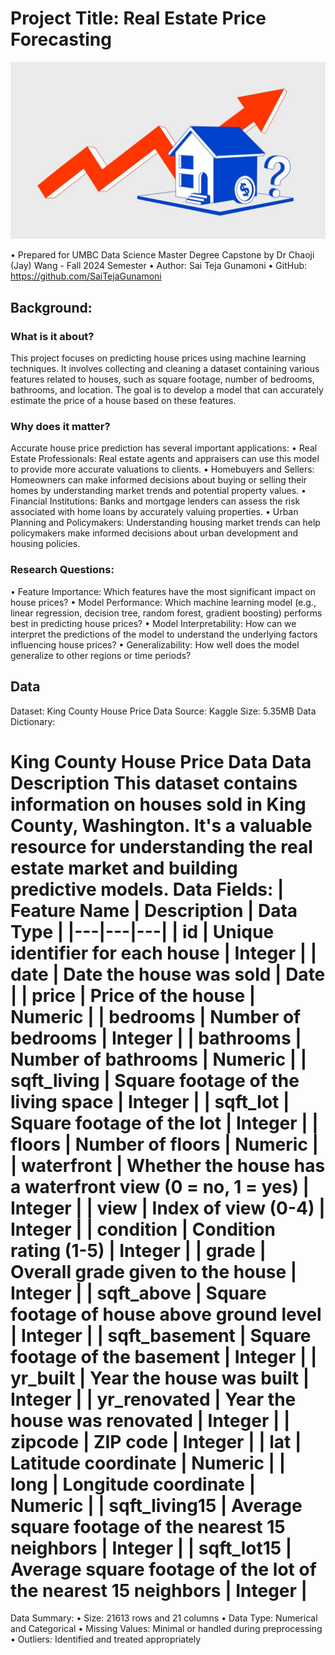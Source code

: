 # Project Title: Real Estate Price Forecasting
![RealeastePic](./Realestate.jpg)  

•	Prepared for UMBC Data Science Master Degree Capstone by Dr Chaoji (Jay) Wang - Fall 2024 Semester
•	Author: Sai Teja Gunamoni
•	GitHub: https://github.com/SaiTejaGunamoni

## Background:

### What is it about?
This project focuses on predicting house prices using machine learning techniques. It involves collecting and cleaning a dataset containing various features related to houses, such as square footage, number of bedrooms, bathrooms, and location. The goal is to develop a model that can accurately estimate the price of a house based on these features.

### Why does it matter?
Accurate house price prediction has several important applications:
•	Real Estate Professionals: Real estate agents and appraisers can use this model to provide more accurate valuations to clients.
•	Homebuyers and Sellers: Homeowners can make informed decisions about buying or selling their homes by understanding market trends and potential property values.
•	Financial Institutions: Banks and mortgage lenders can assess the risk associated with home loans by accurately valuing properties.
•	Urban Planning and Policymakers: Understanding housing market trends can help policymakers make informed decisions about urban development and housing policies.

### Research Questions:
•	Feature Importance: Which features have the most significant impact on house prices?
•	Model Performance: Which machine learning model (e.g., linear regression, decision tree, random forest, gradient boosting) performs best in predicting house prices?
•	Model Interpretability: How can we interpret the predictions of the model to understand the underlying factors influencing house prices?
•	Generalizability: How well does the model generalize to other regions or time periods?

## Data
Dataset: King County House Price Data
Source: Kaggle
Size: 5.35MB
Data Dictionary:
# King County House Price Data **Data Description** This dataset contains information on houses sold in King County, Washington. It's a valuable resource for understanding the real estate market and building predictive models. **Data Fields:** | Feature Name | Description | Data Type | |---|---|---| | id | Unique identifier for each house | Integer | | date | Date the house was sold | Date | | price | Price of the house | Numeric | | bedrooms | Number of bedrooms | Integer | | bathrooms | Number of bathrooms | Numeric | | sqft_living | Square footage of the living space | Integer | | sqft_lot | Square footage of the lot | Integer | | floors | Number of floors | Numeric | | waterfront | Whether the house has a waterfront view (0 = no, 1 = yes) | Integer | | view | Index of view (0-4) | Integer | | condition | Condition rating (1-5) | Integer | | grade | Overall grade given to the house | Integer | | sqft_above | Square footage of house above ground level | Integer | | sqft_basement | Square footage of the basement | Integer | | yr_built | Year the house was built | Integer | | yr_renovated | Year the house was renovated | Integer | | zipcode | ZIP code | Integer | | lat | Latitude coordinate | Numeric | | long | Longitude coordinate | Numeric | | sqft_living15 | Average square footage of the nearest 15 neighbors | Integer | | sqft_lot15 | Average square footage of the lot of the nearest 15 neighbors | Integer |

Data Summary:
•	Size: 21613 rows and 21 columns
•	Data Type: Numerical and Categorical
•	Missing Values: Minimal or handled during preprocessing
•	Outliers: Identified and treated appropriately

